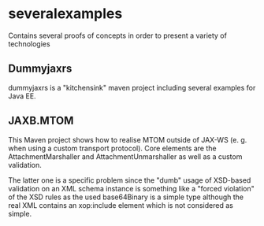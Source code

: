 # severalexamples
Contains several proofs of concepts in order to present a variety of technologies

## Dummyjaxrs
dummyjaxrs is a "kitchensink" maven project including several examples for Java EE.

## JAXB.MTOM
This Maven project shows how to realise MTOM outside of JAX-WS (e. g. when using a custom transport protocol).
Core elements are the AttachmentMarshaller and AttachmentUnmarshaller as well as a custom validation. 

The latter one is a specific problem since the "dumb" usage of XSD-based validation on an XML schema instance is something like a "forced violation" of the XSD rules as the used base64Binary is a simple type although the real XML contains an xop:include element which is not considered as simple.
